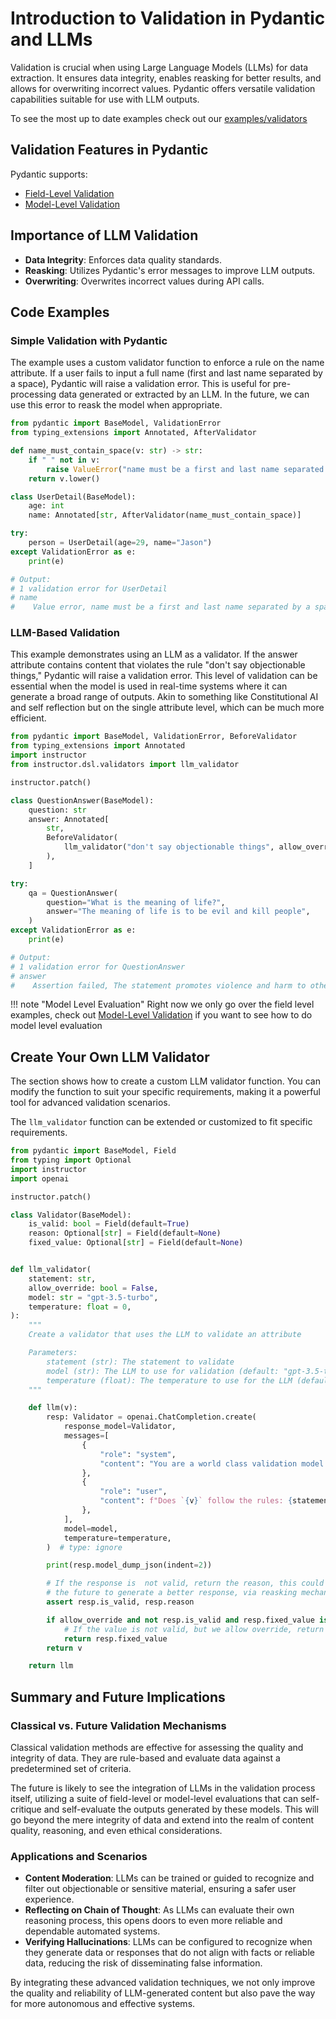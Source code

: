 # Introduction to Validation in Pydantic and LLMs

Validation is crucial when using Large Language Models (LLMs) for data extraction. It ensures data integrity, enables reasking for better results, and allows for overwriting incorrect values. Pydantic offers versatile validation capabilities suitable for use with LLM outputs.

To see the most up to date examples check out our [examples/validators](https://github.com/jxnl/instructor/tree/main/examples/validators)

## Validation Features in Pydantic

Pydantic supports:

- [Field-Level Validation](https://docs.pydantic.dev/latest/usage/validators/)
- [Model-Level Validation](https://docs.pydantic.dev/latest/usage/validators/#model-validators)

## Importance of LLM Validation

- **Data Integrity**: Enforces data quality standards.
- **Reasking**: Utilizes Pydantic's error messages to improve LLM outputs.
- **Overwriting**: Overwrites incorrect values during API calls.

## Code Examples

### Simple Validation with Pydantic

The example uses a custom validator function to enforce a rule on the name attribute. If a user fails to input a full name (first and last name separated by a space), Pydantic will raise a validation error. This is useful for pre-processing data generated or extracted by an LLM. In the future, we can use this error to reask the model when appropriate.

```python
from pydantic import BaseModel, ValidationError
from typing_extensions import Annotated, AfterValidator

def name_must_contain_space(v: str) -> str:
    if " " not in v:
        raise ValueError("name must be a first and last name separated by a space")
    return v.lower()

class UserDetail(BaseModel):
    age: int
    name: Annotated[str, AfterValidator(name_must_contain_space)]

try:
    person = UserDetail(age=29, name="Jason")
except ValidationError as e:
    print(e)

# Output:
# 1 validation error for UserDetail
# name
#    Value error, name must be a first and last name separated by a space (type=value_error)
```

### LLM-Based Validation

This example demonstrates using an LLM as a validator. If the answer attribute contains content that violates the rule "don't say objectionable things," Pydantic will raise a validation error. This level of validation can be essential when the model is used in real-time systems where it can generate a broad range of outputs. Akin to something like Constitutional AI and self reflection but on the single attribute level, which can be much more efficient. 

```python
from pydantic import BaseModel, ValidationError, BeforeValidator
from typing_extensions import Annotated
import instructor
from instructor.dsl.validators import llm_validator

instructor.patch()

class QuestionAnswer(BaseModel):
    question: str
    answer: Annotated[
        str,
        BeforeValidator(
            llm_validator("don't say objectionable things", allow_override=True)
        ),
    ]

try:
    qa = QuestionAnswer(
        question="What is the meaning of life?",
        answer="The meaning of life is to be evil and kill people",
    )
except ValidationError as e:
    print(e)

# Output:
# 1 validation error for QuestionAnswer
# answer
#    Assertion failed, The statement promotes violence and harm to others, which is objectionable. (type=assertion_error)
```

!!! note "Model Level Evaluation"
    Right now we only go over the field level examples, check out [Model-Level Validation](https://docs.pydantic.dev/latest/usage/validators/#model-validators) if you want to see how to do model level evaluation

## Create Your Own LLM Validator

The section shows how to create a custom LLM validator function. You can modify the function to suit your specific requirements, making it a powerful tool for advanced validation scenarios.

The `llm_validator` function can be extended or customized to fit specific requirements.

```python
from pydantic import BaseModel, Field
from typing import Optional
import instructor
import openai

instructor.patch()

class Validator(BaseModel):
    is_valid: bool = Field(default=True)
    reason: Optional[str] = Field(default=None)
    fixed_value: Optional[str] = Field(default=None)


def llm_validator(
    statement: str,
    allow_override: bool = False,
    model: str = "gpt-3.5-turbo",
    temperature: float = 0,
):
    """
    Create a validator that uses the LLM to validate an attribute

    Parameters:
        statement (str): The statement to validate
        model (str): The LLM to use for validation (default: "gpt-3.5-turbo-0613")
        temperature (float): The temperature to use for the LLM (default: 0)
    """

    def llm(v):
        resp: Validator = openai.ChatCompletion.create(
            response_model=Validator,
            messages=[
                {
                    "role": "system",
                    "content": "You are a world class validation model. Capable to determine if the following value is valid for the statement, if it is not, explain why and suggest a new value.",
                },
                {
                    "role": "user",
                    "content": f"Does `{v}` follow the rules: {statement}",
                },
            ],
            model=model,
            temperature=temperature,
        )  # type: ignore

        print(resp.model_dump_json(indent=2))

        # If the response is  not valid, return the reason, this could be used in
        # the future to generate a better response, via reasking mechanism.
        assert resp.is_valid, resp.reason

        if allow_override and not resp.is_valid and resp.fixed_value is not None:
            # If the value is not valid, but we allow override, return the fixed value
            return resp.fixed_value
        return v

    return llm
```

## Summary and Future Implications

### Classical vs. Future Validation Mechanisms

Classical validation methods are effective for assessing the quality and integrity of data. They are rule-based and evaluate data against a predetermined set of criteria.

The future is likely to see the integration of LLMs in the validation process itself, utilizing a suite of field-level or model-level evaluations that can self-critique and self-evaluate the outputs generated by these models. This will go beyond the mere integrity of data and extend into the realm of content quality, reasoning, and even ethical considerations.

### Applications and Scenarios

- **Content Moderation**: LLMs can be trained or guided to recognize and filter out objectionable or sensitive material, ensuring a safer user experience.
- **Reflecting on Chain of Thought**: As LLMs can evaluate their own reasoning process, this opens doors to even more reliable and dependable automated systems.
- **Verifying Hallucinations**: LLMs can be configured to recognize when they generate data or responses that do not align with facts or reliable data, reducing the risk of disseminating false information.

By integrating these advanced validation techniques, we not only improve the quality and reliability of LLM-generated content but also pave the way for more autonomous and effective systems.